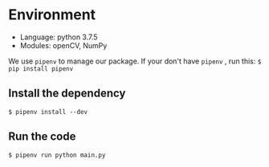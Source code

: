 # Environment
- Language: python 3.7.5
- Modules: openCV, NumPy

We use `pipenv` to manage our package. If your don't have `pipenv` , run this: `$ pip install pipenv`
## Install the dependency
```$ pipenv install --dev```
## Run the code
```$ pipenv run python main.py```
